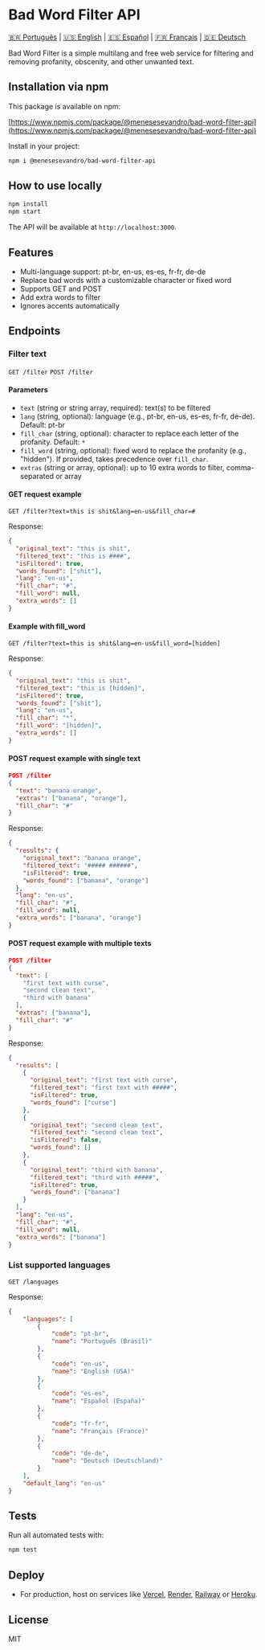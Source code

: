 # Bad Word Filter API

[🇧🇷 Português](README.pt.md) | [🇺🇸 English](README.md) | [🇪🇸 Español](README.es.md) | [🇫🇷 Français](README.fr.md) | [🇩🇪 Deutsch](README.de.md)

Bad Word Filter is a simple multilang and free web service for filtering and removing profanity, obscenity, and other unwanted text.

## Installation via npm

This package is available on npm:

[https://www.npmjs.com/package/@menesesevandro/bad-word-filter-api](https://www.npmjs.com/package/@menesesevandro/bad-word-filter-api)

Install in your project:
```bash
npm i @menesesevandro/bad-word-filter-api
```

## How to use locally

```bash
npm install
npm start
```
The API will be available at `http://localhost:3000`.

## Features
- Multi-language support: pt-br, en-us, es-es, fr-fr, de-de
- Replace bad words with a customizable character or fixed word
- Supports GET and POST
- Add extra words to filter
- Ignores accents automatically

## Endpoints

### Filter text
`GET /filter`
`POST /filter`

#### Parameters
- `text` (string or string array, required): text(s) to be filtered
- `lang` (string, optional): language (e.g., pt-br, en-us, es-es, fr-fr, de-de). Default: pt-br
- `fill_char` (string, optional): character to replace each letter of the profanity. Default: `*`
- `fill_word` (string, optional): fixed word to replace the profanity (e.g., "hidden"). If provided, takes precedence over `fill_char`.
- `extras` (string or array, optional): up to 10 extra words to filter, comma-separated or array

#### GET request example
```
GET /filter?text=this is shit&lang=en-us&fill_char=#
```
Response:
```json
{
  "original_text": "this is shit",
  "filtered_text": "this is ####",
  "isFiltered": true,
  "words_found": ["shit"],
  "lang": "en-us",
  "fill_char": "#",
  "fill_word": null,
  "extra_words": []
}
```

#### Example with fill_word
```
GET /filter?text=this is shit&lang=en-us&fill_word=[hidden]
```
Response:
```json
{
  "original_text": "this is shit",
  "filtered_text": "this is [hidden]",
  "isFiltered": true,
  "words_found": ["shit"],
  "lang": "en-us",
  "fill_char": "*",
  "fill_word": "[hidden]",
  "extra_words": []
}
```

#### POST request example with single text
```json
POST /filter
{
  "text": "banana orange",
  "extras": ["banana", "orange"],
  "fill_char": "#"
}
```
Response:
```json
{
  "results": {
    "original_text": "banana orange",
    "filtered_text": "##### ######",
    "isFiltered": true,
    "words_found": ["banana", "orange"]
  },
  "lang": "en-us",
  "fill_char": "#",
  "fill_word": null,
  "extra_words": ["banana", "orange"]
}
```

#### POST request example with multiple texts
```json
POST /filter
{
  "text": [
    "first text with curse",
    "second clean text",
    "third with banana"
  ],
  "extras": ["banana"],
  "fill_char": "#"
}
```
Response:
```json
{
  "results": [
    {
      "original_text": "first text with curse",
      "filtered_text": "first text with #####",
      "isFiltered": true,
      "words_found": ["curse"]
    },
    {
      "original_text": "second clean text",
      "filtered_text": "second clean text",
      "isFiltered": false,
      "words_found": []
    },
    {
      "original_text": "third with banana",
      "filtered_text": "third with #####",
      "isFiltered": true,
      "words_found": ["banana"]
    }
  ],
  "lang": "en-us",
  "fill_char": "#",
  "fill_word": null,
  "extra_words": ["banana"]
}
```

### List supported languages
`GET /languages`

Response:
```json
{
    "languages": [
        {
            "code": "pt-br",
            "name": "Português (Brasil)"
        },
        {
            "code": "en-us",
            "name": "English (USA)"
        },
        {
            "code": "es-es",
            "name": "Español (España)"
        },
        {
            "code": "fr-fr",
            "name": "Français (France)"
        },
        {
            "code": "de-de",
            "name": "Deutsch (Deutschland)"
        }
    ],
    "default_lang": "en-us"
}
```

## Tests
Run all automated tests with:
```bash
npm test
```

## Deploy
- For production, host on services like [Vercel](https://vercel.com/), [Render](https://render.com/), [Railway](https://railway.app/) or [Heroku](https://heroku.com/).

## License
MIT
